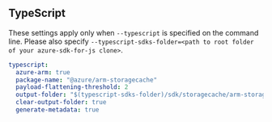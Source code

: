 ## TypeScript

These settings apply only when `--typescript` is specified on the command line.
Please also specify `--typescript-sdks-folder=<path to root folder of your azure-sdk-for-js clone>`.

``` yaml $(typescript)
typescript:
  azure-arm: true
  package-name: "@azure/arm-storagecache"
  payload-flattening-threshold: 2
  output-folder: "$(typescript-sdks-folder)/sdk/storagecache/arm-storagecache"
  clear-output-folder: true
  generate-metadata: true
```
